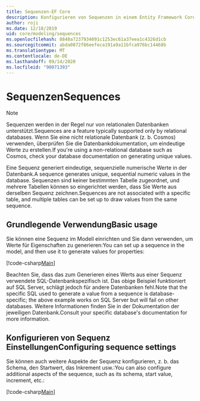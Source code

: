 ```yaml
---
title: Sequenzen-EF Core
description: Konfigurieren von Sequenzen in einem Entity Framework Core Modell
author: roji
ms.date: 12/18/2019
uid: core/modeling/sequences
ms.openlocfilehash: 8848a7237934091c1253ec61a37eea1c4326d1cb
ms.sourcegitcommit: abda0872f86eefeca191a9a11bfca976bc14468b
ms.translationtype: MT
ms.contentlocale: de-DE
ms.lasthandoff: 09/14/2020
ms.locfileid: "90071393"
---
```

# <a name="sequences"></a><span data-ttu-id="b0391-103">Sequenzen</span><span class="sxs-lookup"><span data-stu-id="b0391-103">Sequences</span></span>

> [!NOTE]  
> <span data-ttu-id="b0391-104">Sequenzen werden in der Regel nur von relationalen Datenbanken unterstützt.</span><span class="sxs-lookup"><span data-stu-id="b0391-104">Sequences are a feature typically supported only by relational databases.</span></span> <span data-ttu-id="b0391-105">Wenn Sie eine nicht relationale Datenbank (z. b. Cosmos) verwenden, überprüfen Sie die Datenbankdokumentation, um eindeutige Werte zu erstellen.</span><span class="sxs-lookup"><span data-stu-id="b0391-105">If you're using a non-relational database such as Cosmos, check your database documentation on generating unique values.</span></span>

<span data-ttu-id="b0391-106">Eine Sequenz generiert eindeutige, sequenzielle numerische Werte in der Datenbank.</span><span class="sxs-lookup"><span data-stu-id="b0391-106">A sequence generates unique, sequential numeric values in the database.</span></span> <span data-ttu-id="b0391-107">Sequenzen sind keiner bestimmten Tabelle zugeordnet, und mehrere Tabellen können so eingerichtet werden, dass Sie Werte aus derselben Sequenz zeichnen.</span><span class="sxs-lookup"><span data-stu-id="b0391-107">Sequences are not associated with a specific table, and multiple tables can be set up to draw values from the same sequence.</span></span>

## <a name="basic-usage"></a><span data-ttu-id="b0391-108">Grundlegende Verwendung</span><span class="sxs-lookup"><span data-stu-id="b0391-108">Basic usage</span></span>

<span data-ttu-id="b0391-109">Sie können eine Sequenz im Modell einrichten und Sie dann verwenden, um Werte für Eigenschaften zu generieren:</span><span class="sxs-lookup"><span data-stu-id="b0391-109">You can set up a sequence in the model, and then use it to generate values for properties:</span></span>

[!code-csharp[Main](../../../samples/core/Modeling/FluentAPI/Sequence.cs?name=Sequence&highlight=3,7)]

<span data-ttu-id="b0391-110">Beachten Sie, dass das zum Generieren eines Werts aus einer Sequenz verwendete SQL-Datenbankspezifisch ist. Das obige Beispiel funktioniert auf SQL Server, schlägt jedoch für andere Datenbanken fehl.</span><span class="sxs-lookup"><span data-stu-id="b0391-110">Note that the specific SQL used to generate a value from a sequence is database-specific; the above example works on SQL Server but will fail on other databases.</span></span> <span data-ttu-id="b0391-111">Weitere Informationen finden Sie in der Dokumentation der jeweiligen Datenbank.</span><span class="sxs-lookup"><span data-stu-id="b0391-111">Consult your specific database's documentation for more information.</span></span>

## <a name="configuring-sequence-settings"></a><span data-ttu-id="b0391-112">Konfigurieren von Sequenz Einstellungen</span><span class="sxs-lookup"><span data-stu-id="b0391-112">Configuring sequence settings</span></span>

<span data-ttu-id="b0391-113">Sie können auch weitere Aspekte der Sequenz konfigurieren, z. b. das Schema, den Startwert, das Inkrement usw.:</span><span class="sxs-lookup"><span data-stu-id="b0391-113">You can also configure additional aspects of the sequence, such as its schema, start value, increment, etc.:</span></span>

[!code-csharp[Main](../../../samples/core/Modeling/FluentAPI/SequenceConfiguration.cs?name=SequenceConfiguration&highlight=3-5)]

